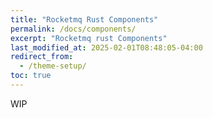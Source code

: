 ```yaml
---
title: "Rocketmq Rust Components"
permalink: /docs/components/
excerpt: "Rocketmq rust Components"
last_modified_at: 2025-02-01T08:48:05-04:00
redirect_from:
  - /theme-setup/
toc: true
---
```


WIP
